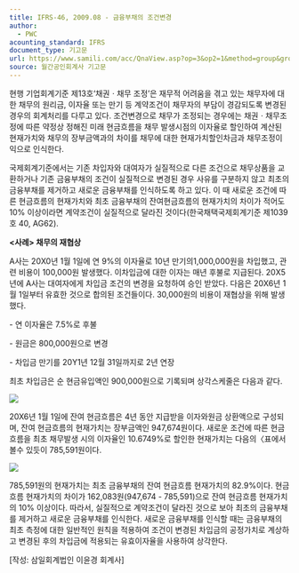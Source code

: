 ```yaml
---
title: IFRS-46, 2009.08 - 금융부채의 조건변경
author:
  - PWC
acounting_standard: IFRS
document_type: 기고문
url: https://www.samili.com/acc/QnaView.asp?op=3&op2=1&method=group&group=2086-15;1&orgcode=0&searchword=&page=32&code=IFRS%2D46%3A200908
source: 월간공인회계사 기고문
---
```

현행 기업회계기준 제13호‘채권ㆍ채무 조정’은 재무적 어려움을 겪고 있는 채무자에 대한 채무의 원리금, 이자율 또는 만기 등 계약조건이 채무자의 부담이 경감되도록 변경된 경우의 회계처리를 다루고 있다. 조건변경으로 채무가 조정되는 경우에는 채권ㆍ채무조정에 따른 약정상 정해진 미래 현금흐름을 채무 발생시점의 이자율로 할인하여 계산된 현재가치와 채무의 장부금액과의 차이를 채무에 대한 현재가치할인차금과 채무조정이익으로 인식한다.

  

국제회계기준에서는 기존 차입자와 대여자가 실질적으로 다른 조건으로 채무상품을 교환하거나 기존 금융부채의 조건이 실질적으로 변경된 경우 사유를 구분하지 않고 최초의 금융부채를 제거하고 새로운 금융부채를 인식하도록 하고 있다. 이 때 새로운 조건에 따른 현금흐름의 현재가치와 최초 금융부채의 잔여현금흐름의 현재가치의 차이가 적어도 10% 이상이라면 계약조건이 실질적으로 달라진 것이다(한국채택국제회계기준 제1039호 40, AG62).

  

**<사례> 채무의 재협상**

A사는 20X0년 1월 1일에 연 9%의 이자율로 10년 만기의1,000,000원을 차입했고, 관련 비용이 100,000원 발생했다. 이차입금에 대한 이자는 매년 후불로 지급된다. 20X5년에 A사는 대여자에게 차입금 조건의 변경을 요청하여 승인 받았다. 다음은 20X6년 1월 1일부터 유효한 것으로 합의된 조건들이다. 30,000원의 비용이 재협상을 위해 발생했다.

\- 연 이자율은 7.5%로 후불

\- 원금은 800,000원으로 변경

\- 차입금 만기를 20Y1년 12월 31일까지로 2년 연장

  

최초 차입금은 순 현금유입액인 900,000원으로 기록되며 상각스케줄은 다음과 같다.

![](https://www.samili.com/mImage/etc/organ/2013/2086/2086-15-16.gif)

  

20X6년 1월 1일에 잔여 현금흐름은 4년 동안 지급받을 이자와원금 상환액으로 구성되며, 잔여 현금흐름의 현재가치는 장부금액인 947,674원이다. 새로운 조건에 따른 현금흐름을 최초 채무발생 시의 이자율인 10.6749%로 할인한 현재가치는 다음의〈표에서 볼수 있듯이 785,591원이다.

![](https://www.samili.com/mImage/etc/organ/2013/2086/2086-15-17.gif)

  

785,591원의 현재가치는 최초 금융부채의 잔여 현금흐름 현재가치의 82.9%이다. 현금흐름 현재가치의 차이가 162,083원(947,674 - 785,591)으로 잔여 현금흐름 현재가치의 10% 이상이다. 따라서, 실질적으로 계약조건이 달라진 것으로 보아 최초의 금융부채를 제거하고 새로운 금융부채를 인식한다. 새로운 금융부채를 인식할 때는 금융부채의 최초 측정에 대한 일반적인 원칙을 적용하여 조건이 변경된 차입금의 공정가치로 계상하고 변경된 후의 차입금에 적용되는 유효이자율을 사용하여 상각한다.

  

\[작성: 삼일회계법인 이윤경 회계사\]